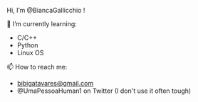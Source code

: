 Hi, I’m @BiancaGallicchio !

🌱 I’m currently learning:
- C/C++
- Python
- Linux OS
 
 📫 How to reach me:
- bibigatavares@gmail.com
- @UmaPessoaHuman1 on Twitter (I don't use it often tough)

<!---
BiancaGallicchio/BiancaGallicchio is a ✨ special ✨ repository because its `README.md` (this file) appears on your GitHub profile.
You can click the Preview link to take a look at your changes.
--->
